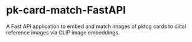# pk-card-match-FastAPI
A Fast API application to embed and match images of pktcg cards to diital reference images via CLIP image embeddings.
